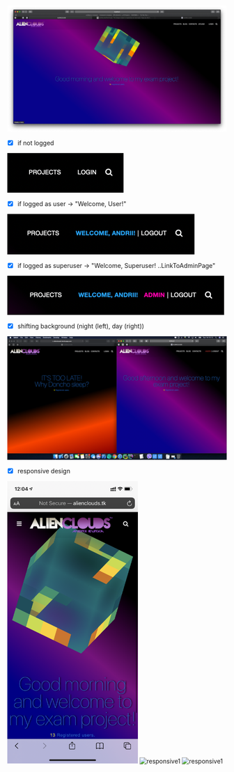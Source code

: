 
[![homepage][1]][2]

[1]:  static/img/readme_images/demo-day.png
[2]:  https://alienclouds.herokuapp.com "Heroku hosted AlienClouds App"

- [x] if not logged

![GitHub Logo](static/img/readme_images/not_logged.png)

- [x] if logged as user -> "Welcome, User!"

![GitHub Logo](static/img/readme_images/logged_as_user.png)

- [x] if logged as superuser -> "Welcome, Superuser! ..LinkToAdminPage"

![GitHub Logo](static/img/readme_images/logged_as_superuser.png)

- [x] shifting background (night (left), day (right))

![GitHub Logo](static/img/readme_images/night_or_day.png)

- [x] responsive design

<img src="static/img/readme_images/responsive1.png" alt="responsive1" width="300">
<img src="static/img/readme_images/responsive2.png" alt="responsive1" width="300">
<img src="static/img/readme_images/responsive3.png" alt="responsive1" width="300">

